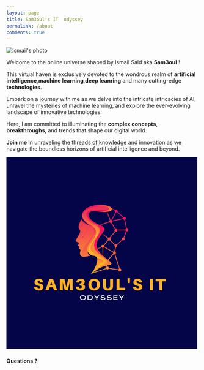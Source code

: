 ```yaml
---
layout: page
title: Sam3oul's IT  odyssey
permalink: /about
comments: true
---
```


<div class="row justify-content-between">
<div class="col-md-8 pr-5">
<p class="mb-5"><img class="shadow-lg" src="/Sam3oul.github.io/assets/images/ismail.jpg" alt="ismail's photo" /></p>
<p> Welcome to  the  online universe shaped by Ismail Said aka <b>Sam3oul</b> ! </p>

<p>This virtual haven is exclusively devoted to the wondrous realm of <b>artificial intelligence</b>,<b>machine learning</b>,<b>deep leanring</b> and many cutting-edge <b>technologies</b>. </p>
 
<p>Embark on a journey with me as we delve into the intricate intricacies of AI, unravel the mysteries of machine learning, and explore the ever-evolving landscape of innovative technologies. </p>
 
<p>Here, I am committed to illuminating the <b>complex concepts</b>, <b>breakthroughs</b>, and trends that shape our digital world. </p>
  
<p> <b>Join me</b> in unraveling the threads of knowledge and innovation as we navigate the boundless horizons of artificial intelligence and beyond. </p>


<p class="mb-5"><img class="shadow-lg" src="/assets/images/log.png" alt="Sam3oul's website" /></p>

<h4>Questions ?</h4>


</div>

<div class="col-md-4">

<div class="sticky-top sticky-top-80">
</div>
</div>
</div>
